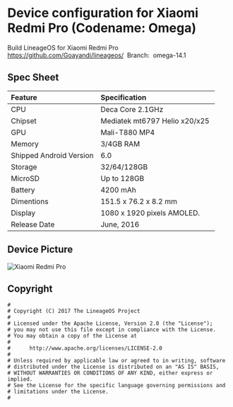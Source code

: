 # Device configuration for Xiaomi Redmi Pro (Codename: Omega)

Build LineageOS for Xiaomi Redmi Pro 
https://github.com/Goayandi/lineageos/  Branch:  omega-14.1

## Spec Sheet
| Feature                 | Specification                     |
| :---------------------- | :-------------------------------- |
| CPU                     | Deca Core 2.1GHz                  |
| Chipset                 | Mediatek mt6797 Helio x20/x25     |
| GPU                     | Mali-T880 MP4                     |
| Memory                  | 3/4GB RAM                         |
| Shipped Android Version | 6.0                               |
| Storage                 | 32/64/128GB                       |
| MicroSD                 | Up to 128GB                       |
| Battery                 | 4200 mAh                          |
| Dimentions              | 151.5 x 76.2 x 8.2 mm             |
| Display                 | 1080 x 1920 pixels AMOLED.        |
| Release Date            | June, 2016                        |

## Device Picture
![Xiaomi Redmi Pro ](http://img.banggood.com/thumb/large/oaupload/banggood/images/58/D7/b0fe212e-dc21-4785-9e49-50993ae031c3.jpg "Xiaomi Redmi Pro")

## Copyright

```
#
# Copyright (C) 2017 The LineageOS Project
#
# Licensed under the Apache License, Version 2.0 (the "License");
# you may not use this file except in compliance with the License.
# You may obtain a copy of the License at
#
#      http://www.apache.org/licenses/LICENSE-2.0
#
# Unless required by applicable law or agreed to in writing, software
# distributed under the License is distributed on an "AS IS" BASIS,
# WITHOUT WARRANTIES OR CONDITIONS OF ANY KIND, either express or implied.
# See the License for the specific language governing permissions and
# limitations under the License.
#
```
